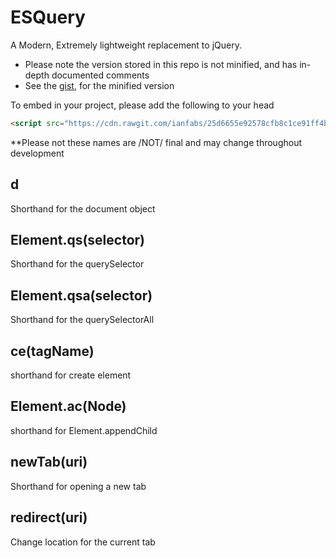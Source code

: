 # ESQuery
A Modern, Extremely lightweight replacement to jQuery.

 - Please note the version stored in this repo is not minified, and has in-depth documented comments
 - See the [gist](https://gist.github.com/ianfabs/25d6655e92578cfb8c1ce91ff4ba0a22), for the minified version

To embed in your project, please add the following to your head
```html
<script src="https://cdn.rawgit.com/ianfabs/25d6655e92578cfb8c1ce91ff4ba0a22/raw/94a567c30f298c0dd22e23401344cd33875cbc7b/esquery.min.js" defer></script>
```

**Please not these names are /NOT/ final and may change throughout development

## d
 Shorthand for the document object

## Element.qs(selector)
  Shorthand for the querySelector
  
## Element.qsa(selector)
  Shorthand for the querySelectorAll
  
## ce(tagName)
  shorthand for create element
  
## Element.ac(Node)
  shorthand for Element.appendChild 
  
## newTab(uri)
  Shorthand for opening a new tab
  
## redirect(uri)
  Change location for the current tab
